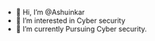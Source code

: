 - 👋 Hi, I’m @Ashuinkar
- 👀 I’m interested in Cyber security 
- 🌱 I’m currently Pursuing Cyber security.
  

<!---
Ashuinkar/Ashuinkar is a ✨ special ✨ repository because its `README.md` (this file) appears on your GitHub profile.
You can click the Preview link to take a look at your changes.
--->
